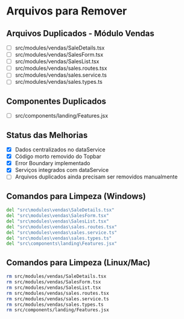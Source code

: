 # Arquivos para Remover

## Arquivos Duplicados - Módulo Vendas
- [ ] src/modules/vendas/SaleDetails.tsx
- [ ] src/modules/vendas/SalesForm.tsx  
- [ ] src/modules/vendas/SalesList.tsx
- [ ] src/modules/vendas/sales.routes.tsx
- [ ] src/modules/vendas/sales.service.ts
- [ ] src/modules/vendas/sales.types.ts

## Componentes Duplicados
- [ ] src/components/landing/Features.jsx

## Status das Melhorias
- [x] Dados centralizados no dataService
- [x] Código morto removido do Topbar
- [x] Error Boundary implementado
- [x] Serviços integrados com dataService
- [ ] Arquivos duplicados ainda precisam ser removidos manualmente

## Comandos para Limpeza (Windows)
```cmd
del "src\modules\vendas\SaleDetails.tsx"
del "src\modules\vendas\SalesForm.tsx"
del "src\modules\vendas\SalesList.tsx"
del "src\modules\vendas\sales.routes.tsx"
del "src\modules\vendas\sales.service.ts"
del "src\modules\vendas\sales.types.ts"
del "src\components\landing\Features.jsx"
```

## Comandos para Limpeza (Linux/Mac)
```bash
rm src/modules/vendas/SaleDetails.tsx
rm src/modules/vendas/SalesForm.tsx
rm src/modules/vendas/SalesList.tsx
rm src/modules/vendas/sales.routes.tsx
rm src/modules/vendas/sales.service.ts
rm src/modules/vendas/sales.types.ts
rm src/components/landing/Features.jsx
```